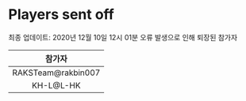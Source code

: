 # Players sent off
최종 업데이트: 2020년 12월 10일 12시 01분
오류 발생으로 인해 퇴장된 참가자




| 참가자 |
|:---:|
| RAKSTeam@rakbin007 |
| KH-L@L-HK |
